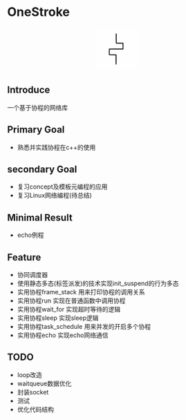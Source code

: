 <!--
 * @Description: 
 * @Author: lize
 * @Date: 2024-09-23
 * @LastEditors: lize
-->

# OneStroke

<p align="center">
  <a>
  <img src="asset//OneStroke.svg" alt="OneStroke" width="100" height="100">
  </a>
</p>

## Introduce

一个基于协程的网络库

## Primary Goal

+ 熟悉并实践协程在c++的使用

## secondary Goal

+ 复习concept及模板元编程的应用
+ 复习Linux网络编程(待总结)

## Minimal Result

+ echo例程

## Feature

+ 协同调度器
+ 使用静态多态(标签派发)的技术实现init_suspend的行为多态
+ 实用协程frame_stack 用来打印协程的调用关系
+ 实用协程run 实现在普通函数中调用协程
+ 实用协程wait_for  实现超时等待的逻辑
+ 实用协程sleep  实现sleep逻辑
+ 实用协程task_schedule 用来并发的开启多个协程
+ 实用协程echo 实现echo网络通信

## TODO

+ loop改造
+ waitqueue数据优化
+ 封装socket
+ 测试
+ 优化代码结构

